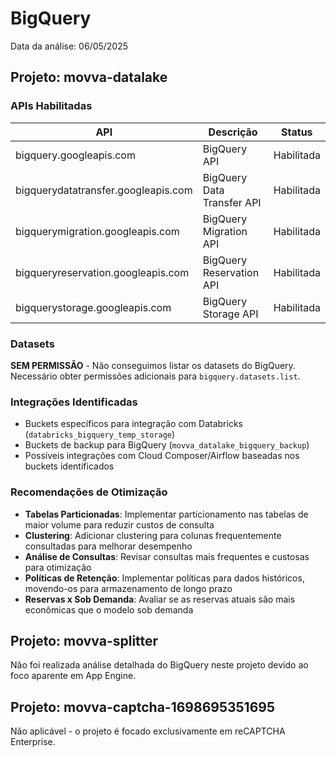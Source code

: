 # BigQuery

Data da análise: 06/05/2025

## Projeto: movva-datalake

### APIs Habilitadas

| API | Descrição | Status |
|-----|-----------|--------|
| bigquery.googleapis.com | BigQuery API | Habilitada |
| bigquerydatatransfer.googleapis.com | BigQuery Data Transfer API | Habilitada |
| bigquerymigration.googleapis.com | BigQuery Migration API | Habilitada |
| bigqueryreservation.googleapis.com | BigQuery Reservation API | Habilitada |
| bigquerystorage.googleapis.com | BigQuery Storage API | Habilitada |

### Datasets

**SEM PERMISSÃO** - Não conseguimos listar os datasets do BigQuery. Necessário obter permissões adicionais para `bigquery.datasets.list`.

### Integrações Identificadas

- Buckets específicos para integração com Databricks (`databricks_bigquery_temp_storage`)
- Buckets de backup para BigQuery (`movva_datalake_bigquery_backup`)
- Possíveis integrações com Cloud Composer/Airflow baseadas nos buckets identificados

### Recomendações de Otimização

- **Tabelas Particionadas**: Implementar particionamento nas tabelas de maior volume para reduzir custos de consulta
- **Clustering**: Adicionar clustering para colunas frequentemente consultadas para melhorar desempenho
- **Análise de Consultas**: Revisar consultas mais frequentes e custosas para otimização
- **Políticas de Retenção**: Implementar políticas para dados históricos, movendo-os para armazenamento de longo prazo
- **Reservas x Sob Demanda**: Avaliar se as reservas atuais são mais econômicas que o modelo sob demanda

## Projeto: movva-splitter

Não foi realizada análise detalhada do BigQuery neste projeto devido ao foco aparente em App Engine.

## Projeto: movva-captcha-1698695351695

Não aplicável - o projeto é focado exclusivamente em reCAPTCHA Enterprise.
